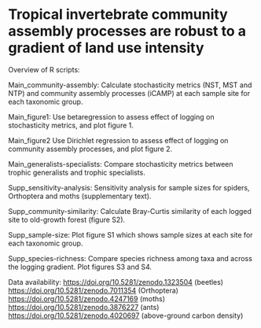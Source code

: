 # Tropical invertebrate community assembly processes are robust to a gradient of land use intensity

Overview of R scripts:

Main_community-assembly: Calculate stochasticity metrics (NST, MST and NTP) and community assembly processes (iCAMP) at each sample site for each taxonomic group.

Main_figure1: Use betaregression to assess effect of logging on stochasticity metrics, and plot figure 1.

Main_figure2 Use Dirichlet regression to assess effect of logging on community assembly processes, and plot figure 2.

Main_generalists-specialists: Compare stochasticity metrics between trophic generalists and trophic specialists.

Supp_sensitivity-analysis: Sensitivity analysis for sample sizes for spiders, Orthoptera and moths (supplementary text).

Supp_community-similarity: Calculate Bray-Curtis similarity of each logged site to old-growth forest (figure S2).

Supp_sample-size: Plot figure S1 which shows sample sizes at each site for each taxonomic group. 

Supp_species-richness: Compare species richness among taxa and across the logging gradient. Plot figures S3 and S4.


Data availability: 
https://doi.org/10.5281/zenodo.1323504 (beetles)
https://doi.org/10.5281/zenodo.7011354 (Orthoptera)
https://doi.org/10.5281/zenodo.4247169 (moths)
https://doi.org/10.5281/zenodo.3876227 (ants)
https://doi.org/10.5281/zenodo.4020697 (above-ground carbon density)
